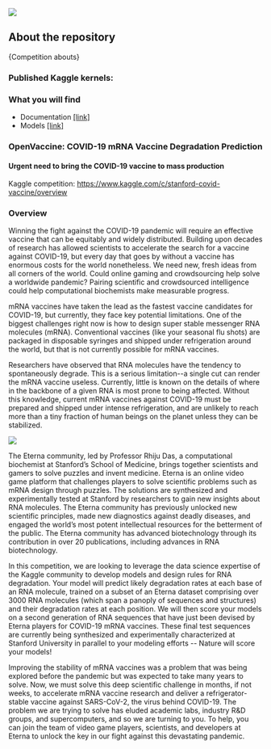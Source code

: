 ![](https://github.com/dimitreOliveira/COVID-19-Vaccine-Degradation-Prediction/blob/master/Assets/banner.png?raw=true)

## About the repository
{Competition abouts}

### Published Kaggle kernels:

### What you will find
- Documentation [[link]](https://github.com/dimitreOliveira/COVID-19-Vaccine-Degradation-Prediction/tree/master/Documentation)
- Models [[link]](https://github.com/dimitreOliveira/COVID-19-Vaccine-Degradation-Prediction/tree/master/Model%20backlog)

### OpenVaccine: COVID-19 mRNA Vaccine Degradation Prediction
#### Urgent need to bring the COVID-19 vaccine to mass production

Kaggle competition: https://www.kaggle.com/c/stanford-covid-vaccine/overview

### Overview

Winning the fight against the COVID-19 pandemic will require an effective vaccine that can be equitably and widely distributed. Building upon decades of research has allowed scientists to accelerate the search for a vaccine against COVID-19, but every day that goes by without a vaccine has enormous costs for the world nonetheless. We need new, fresh ideas from all corners of the world. Could online gaming and crowdsourcing help solve a worldwide pandemic? Pairing scientific and crowdsourced intelligence could help computational biochemists make measurable progress.

mRNA vaccines have taken the lead as the fastest vaccine candidates for COVID-19, but currently, they face key potential limitations. One of the biggest challenges right now is how to design super stable messenger RNA molecules (mRNA). Conventional vaccines (like your seasonal flu shots) are packaged in disposable syringes and shipped under refrigeration around the world, but that is not currently possible for mRNA vaccines.

Researchers have observed that RNA molecules have the tendency to spontaneously degrade. This is a serious limitation--a single cut can render the mRNA vaccine useless. Currently, little is known on the details of where in the backbone of a given RNA is most prone to being affected. Without this knowledge, current mRNA vaccines against COVID-19 must be prepared and shipped under intense refrigeration, and are unlikely to reach more than a tiny fraction of human beings on the planet unless they can be stabilized.

![](https://storage.googleapis.com/kaggle-media/competitions/Stanford/banner%20(2).png)

The Eterna community, led by Professor Rhiju Das, a computational biochemist at Stanford’s School of Medicine, brings together scientists and gamers to solve puzzles and invent medicine. Eterna is an online video game platform that challenges players to solve scientific problems such as mRNA design through puzzles. The solutions are synthesized and experimentally tested at Stanford by researchers to gain new insights about RNA molecules. The Eterna community has previously unlocked new scientific principles, made new diagnostics against deadly diseases, and engaged the world’s most potent intellectual resources for the betterment of the public. The Eterna community has advanced biotechnology through its contribution in over 20 publications, including advances in RNA biotechnology.

In this competition, we are looking to leverage the data science expertise of the Kaggle community to develop models and design rules for RNA degradation. Your model will predict likely degradation rates at each base of an RNA molecule, trained on a subset of an Eterna dataset comprising over 3000 RNA molecules (which span a panoply of sequences and structures) and their degradation rates at each position. We will then score your models on a second generation of RNA sequences that have just been devised by Eterna players for COVID-19 mRNA vaccines. These final test sequences are currently being synthesized and experimentally characterized at Stanford University in parallel to your modeling efforts -- Nature will score your models!

Improving the stability of mRNA vaccines was a problem that was being explored before the pandemic but was expected to take many years to solve. Now, we must solve this deep scientific challenge in months, if not weeks, to accelerate mRNA vaccine research and deliver a refrigerator-stable vaccine against SARS-CoV-2, the virus behind COVID-19. The problem we are trying to solve has eluded academic labs, industry R&D groups, and supercomputers, and so we are turning to you. To help, you can join the team of video game players, scientists, and developers at Eterna to unlock the key in our fight against this devastating pandemic.
